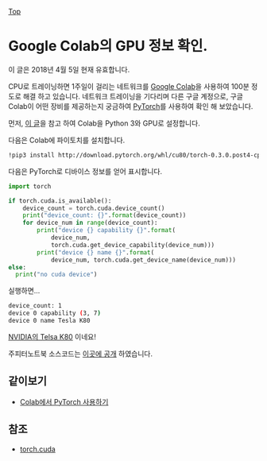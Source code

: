 [Top](index.md)

# Google Colab의 GPU 정보 확인.

이 글은 2018년 4월 5일 현재 유효합니다. 

CPU로 트레이닝하면 1주일이 걸리는 네트워크를 <a href="https://colab.research.google.com">Google Colab</a>을 사용하여 100분 정도로 해결 하고 있습니다. 네트워크 트레이닝을 기다리며 다른 구글 계정으로, 구글 Colab이 어떤 장비를 제공하는지 궁금하여 <a href="http://pytorch.org/docs/master/cuda.html">PyTorch</a>를 사용하여 확인 해 보았습니다.

먼저, [이 글](google_colab_for_pytorch.md)을 참고 하여 Colab을 Python 3와 GPU로 설정합니다.

다음은 Colab에 파이토치를 설치합니다.

```sh
!pip3 install http://download.pytorch.org/whl/cu80/torch-0.3.0.post4-cp36-cp36m-linux_x86_64.whl
```

다음은 PyTorch로 디바이스 정보를 얻어 표시합니다.

```python
import torch

if torch.cuda.is_available():
	device_count = torch.cuda.device_count()
	print("device_count: {}".format(device_count))
 	for device_num in range(device_count):
   		print("device {} capability {}".format(
        	device_num,
            torch.cuda.get_device_capability(device_num)))
		print("device {} name {}".format(
	        device_num, torch.cuda.get_device_name(device_num)))
else:
  print("no cuda device")
```

실행하면...

```sh
device_count: 1
device 0 capability (3, 7)
device 0 name Tesla K80
```

[NVIDIA의 Telsa K80](http://kr.nvidia.com/object/tesla-k80-kr.html) 이네요!

주피터노트북 소스코드는 <a href="https://drive.google.com/file/d/1800zlbcgVcn3HRT0n4rUob_Jd4p67BCi/view?usp=sharing">이곳에 공개</a> 하였습니다.

## 같이보기

- [Colab에서 PyTorch 사용하기](google_colab_for_pytorch.md)

## 참조

- [torch.cuda](http://pytorch.org/docs/master/cuda.html)


